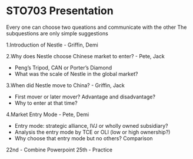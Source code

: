# STO703 Presentation

Every one can choose two queations and communicate with the other 
The subquestions are only simple suggestions

1.Introduction of Nestle - Griffin, Demi

2.Why does Nestle choose Chinese market to enter? - Pete, Jack
 - Peng’s Tripod, CAN or Porter’s Diamond
 - What was the scale of Nestle in the global market?

3.When did Nestle move to China? - Griffin, Jack
 - First mover or later mover? Advantage and disadvantage?
 - Why to enter at that time? 

4.Market Entry Mode - Pete, Demi
 - Entry mode: strategic alliance, IVJ or wholly owned subsidiary?
 - Analysis the entry mode by TCE or OLI (low or high ownership?)
 - Why choose that entry mode but no others? Comparison

22nd - Combine Powerpoint
25th - Practice
